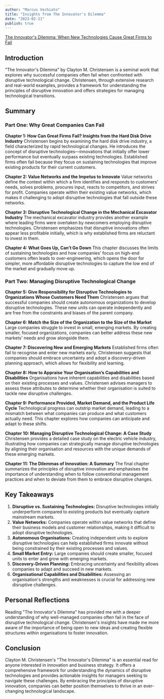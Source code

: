 ```yaml
---
author: "Marcus Vechiato"
title: "Insights from The Innovator's Dilemma"
date: "2023-02-11"
publish: true
--- 
```

[The Innovator's Dilemma: When New Technologies Cause Great Firms to Fail](https://www.amazon.co.uk/dp/1633691780)
## Introduction
"The Innovator's Dilemma" by Clayton M. Christensen is a seminal work that explores why successful companies often fail when confronted with disruptive technological change. Christensen, through extensive research and real-world examples, provides a framework for understanding the principles of disruptive innovation and offers strategies for managing technological transitions.

## Summary

### Part One: Why Great Companies Can Fail

**Chapter 1: How Can Great Firms Fail? Insights from the Hard Disk Drive Industry**
Christensen begins by examining the hard disk drive industry, a field characterized by rapid technological changes. He introduces the concept of disruptive technologies—innovations that initially offer lower performance but eventually surpass existing technologies. Established firms often fail because they focus on sustaining technologies that improve existing products for their current customers.

**Chapter 2: Value Networks and the Impetus to Innovate**
Value networks define the context within which a firm identifies and responds to customers' needs, solves problems, procures input, reacts to competitors, and strives for profit. Companies operate within their existing value networks, which makes it challenging to adopt disruptive technologies that fall outside these networks.

**Chapter 3: Disruptive Technological Change in the Mechanical Excavator Industry**
The mechanical excavator industry provides another example where leading firms were overtaken by newcomers employing disruptive technologies. Christensen emphasizes that disruptive innovations often appear less profitable initially, which is why established firms are reluctant to invest in them.

**Chapter 4: What Goes Up, Can’t Go Down**
This chapter discusses the limits of sustaining technologies and how companies' focus on high-end customers often leads to over-engineering, which opens the door for simpler, more affordable disruptive technologies to capture the low end of the market and gradually move up.

### Part Two: Managing Disruptive Technological Change

**Chapter 5: Give Responsibility for Disruptive Technologies to Organizations Whose Customers Need Them**
Christensen argues that successful companies should create autonomous organizations to develop disruptive technologies. These new units can operate independently and are free from the constraints and biases of the parent company.

**Chapter 6: Match the Size of the Organization to the Size of the Market**
Large companies struggle to invest in small, emerging markets. By creating smaller, focused organizations, companies can better address these new markets' needs and grow alongside them.

**Chapter 7: Discovering New and Emerging Markets**
Established firms often fail to recognise and enter new markets early. Christensen suggests that companies should embrace uncertainty and adopt a discovery-driven planning approach, which allows for flexibility and learning.

**Chapter 8: How to Appraise Your Organisation’s Capabilities and Disabilities**
Organisations have inherent capabilities and disabilities based on their existing processes and values. Christensen advises managers to assess these attributes to determine whether their organisation is suited to tackle new disruptive challenges.

**Chapter 9: Performance Provided, Market Demand, and the Product Life Cycle**
Technological progress can outstrip market demand, leading to a mismatch between what companies can produce and what customers actually need. This chapter explores how companies can anticipate and adapt to these shifts.

**Chapter 10: Managing Disruptive Technological Change: A Case Study**
Christensen provides a detailed case study on the electric vehicle industry, illustrating how companies can strategically manage disruptive technologies by aligning their organisation and resources with the unique demands of these emerging markets.

**Chapter 11: The Dilemmas of Innovation: A Summary**
The final chapter summarizes the principles of disruptive innovation and emphasises the importance of understanding when to follow conventional management practices and when to deviate from them to embrace disruptive changes.

## Key Takeaways

1. **Disruptive vs. Sustaining Technologies:** Disruptive technologies initially underperform compared to existing products but eventually capture mainstream markets.
2. **Value Networks:** Companies operate within value networks that define their business models and customer relationships, making it difficult to adopt disruptive technologies.
3. **Autonomous Organisations:** Creating independent units to explore disruptive technologies can help established firms innovate without being constrained by their existing processes and values.
4. **Small Market Entry:** Large companies should create smaller, focused units to enter and grow with emerging markets.
5. **Discovery-Driven Planning:** Embracing uncertainty and flexibility allows companies to adapt and succeed in new markets.
6. **Organisational Capabilities and Disabilities:** Assessing an organisation's strengths and weaknesses is crucial for addressing new disruptive challenges.

## Personal Reflections
Reading "The Innovator's Dilemma" has provided me with a deeper understanding of why well-managed companies often fail in the face of disruptive technological change. Christensen's insights have made me more aware of the importance of being open to new ideas and creating flexible structures within organisations to foster innovation.

## Conclusion
Clayton M. Christensen's "The Innovator's Dilemma" is an essential read for anyone interested in innovation and business strategy. It offers a comprehensive framework for understanding the dynamics of disruptive technologies and provides actionable insights for managers seeking to navigate these challenges. By embracing the principles of disruptive innovation, companies can better position themselves to thrive in an ever-changing technological landscape.
